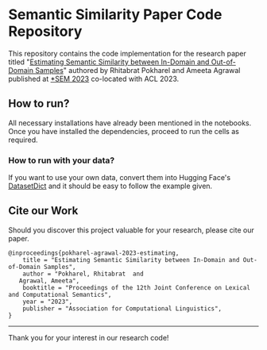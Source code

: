 # Semantic Similarity Paper Code Repository

This repository contains the code implementation for the research paper titled "<a href="https://arxiv.org/abs/2306.01206">Estimating Semantic Similarity between In-Domain and Out-of-Domain Samples</a>" authored by Rhitabrat Pokharel and Ameeta Agrawal published at <a href="https://sites.google.com/view/starsem2023">*SEM 2023</a> co-located with ACL 2023.

## How to run?

All necessary installations have already been mentioned in the notebooks. Once you have installed the dependencies, proceed to run the cells as required.

### How to run with your data?
If you want to use your own data, convert them into Hugging Face's <a href="https://huggingface.co/docs/datasets/package_reference/main_classes#datasets.DatasetDict"> DatasetDict</a> and it should be easy to follow the example given.

## Cite our Work
Should you discover this project valuable for your research, please cite our paper.

```
@inproceedings{pokharel-agrawal-2023-estimating,
    title = "Estimating Semantic Similarity between In-Domain and Out-of-Domain Samples",
    author = "Pokharel, Rhitabrat  and
   Agrawal, Ameeta",
    booktitle = "Proceedings of the 12th Joint Conference on Lexical and Computational Semantics",
    year = "2023",
    publisher = "Association for Computational Linguistics",
}

```

---
Thank you for your interest in our research code!
